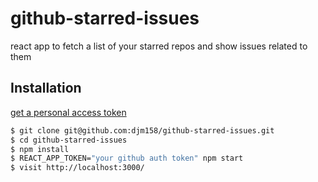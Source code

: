 # github-starred-issues

react app to fetch a list of your starred repos and show issues related to them

## Installation

[get a personal access token](https://help.github.com/articles/creating-a-personal-access-token-for-the-command-line/) 

```sh
$ git clone git@github.com:djm158/github-starred-issues.git
$ cd github-starred-issues
$ npm install
$ REACT_APP_TOKEN="your github auth token" npm start
$ visit http://localhost:3000/
```
